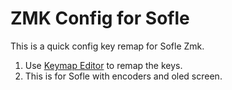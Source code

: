 # ZMK Config for Sofle

This is a quick config key remap for Sofle Zmk.

1. Use [Keymap Editor](https://nickcoutsos.github.io/keymap-editor/) to remap the keys.
2. This is for Sofle with encoders and oled screen. 
